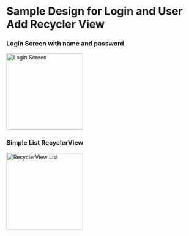 # Sample Design for Login and User Add Recycler View
### Login Screen with name and password
<img src="https://m7madmagdy.github.io/pages/login.png" alt="Login Screen" style="width:200px;"/>

### Simple List RecyclerView
<img src="https://m7madmagdy.github.io/pages/list.jpg" alt="RecyclerView List" style="width:200px;"/>
